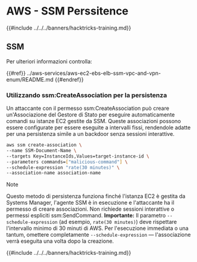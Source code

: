# AWS - SSM Perssitence

{{#include ../../../banners/hacktricks-training.md}}

## SSM

Per ulteriori informazioni controlla:

{{#ref}}
../aws-services/aws-ec2-ebs-elb-ssm-vpc-and-vpn-enum/README.md
{{#endref}}

### Utilizzando ssm:CreateAssociation per la persistenza

Un attaccante con il permesso ssm:CreateAssociation può creare un'Associazione del Gestore di Stato per eseguire automaticamente comandi su istanze EC2 gestite da SSM. Queste associazioni possono essere configurate per essere eseguite a intervalli fissi, rendendole adatte per una persistenza simile a un backdoor senza sessioni interattive.
```bash
aws ssm create-association \
--name SSM-Document-Name \
--targets Key=InstanceIds,Values=target-instance-id \
--parameters commands=["malicious-command"] \
--schedule-expression "rate(30 minutes)" \
--association-name association-name
```
> [!NOTE]
> Questo metodo di persistenza funziona finché l'istanza EC2 è gestita da Systems Manager, l'agente SSM è in esecuzione e l'attaccante ha il permesso di creare associazioni. Non richiede sessioni interattive o permessi espliciti ssm:SendCommand. **Importante:** Il parametro `--schedule-expression` (ad esempio, `rate(30 minutes)`) deve rispettare l'intervallo minimo di 30 minuti di AWS. Per l'esecuzione immediata o una tantum, omettere completamente `--schedule-expression` — l'associazione verrà eseguita una volta dopo la creazione.

{{#include ../../../banners/hacktricks-training.md}}
